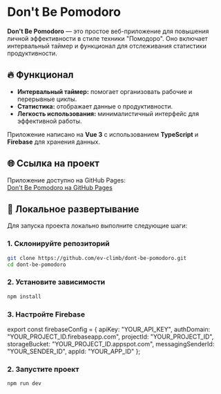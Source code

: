 # Don't Be Pomodoro

**Don't Be Pomodoro** — это простое веб-приложение для повышения личной эффективности в стиле техники "Помодоро". Оно включает интервальный таймер и функционал для отслеживания статистики продуктивности.

## 🔥 Функционал

- **Интервальный таймер:** помогает организовать рабочие и перерывные циклы.
- **Статистика:** отображает данные о продуктивности.
- **Легкость использования:** минималистичный интерфейс для эффективной работы.

Приложение написано на **Vue 3** с использованием **TypeScript** и **Firebase** для хранения данных.

## 🌐 Ссылка на проект

Приложение доступно на GitHub Pages:  
[Don't Be Pomodoro на GitHub Pages](https://ev-climb.github.io/dont-be-pomodoro/)

## 🚀 Локальное развертывание

Для запуска проекта локально выполните следующие шаги:

### 1. Склонируйте репозиторий

```bash
git clone https://github.com/ev-climb/dont-be-pomodoro.git
cd dont-be-pomodoro
```
### 2. Установите зависимости

```bash
npm install
```

### 3. Настройте Firebase

export const firebaseConfig = {
  apiKey: "YOUR_API_KEY",
  authDomain: "YOUR_PROJECT_ID.firebaseapp.com",
  projectId: "YOUR_PROJECT_ID",
  storageBucket: "YOUR_PROJECT_ID.appspot.com",
  messagingSenderId: "YOUR_SENDER_ID",
  appId: "YOUR_APP_ID"
};

### 2. Запустите проект

```bash
npm run dev
```
